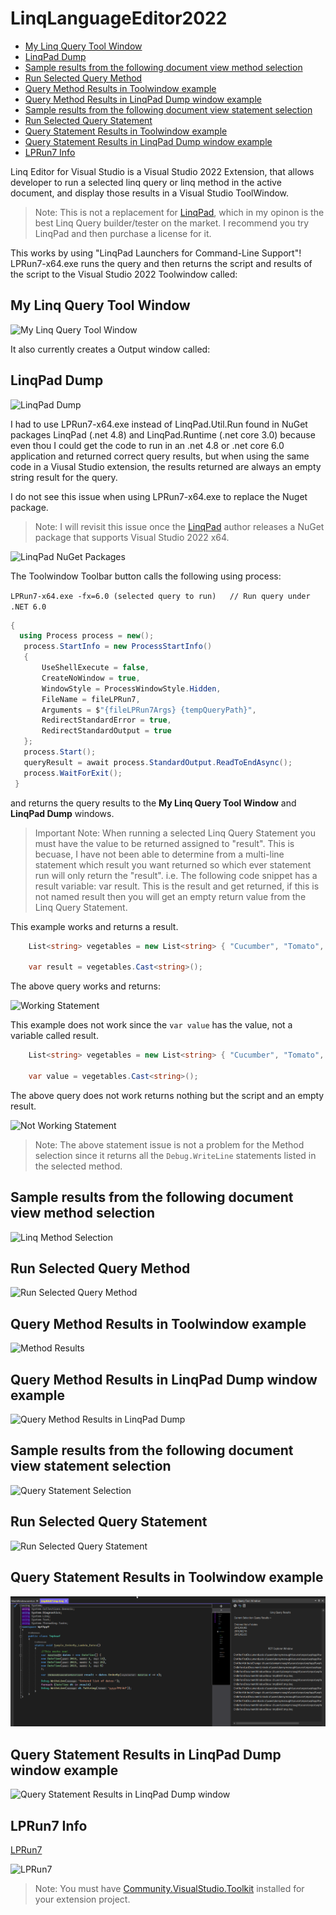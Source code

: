 # LinqLanguageEditor2022

<!--Start-Of-TOC-->
   - [My Linq Query Tool Window](#My-Linq-Query-Tool-Window)
   - [LinqPad Dump](#LinqPad-Dump)
   - [Sample results from the following document view method selection](#Sample-results-from-the-following-document-view-method-selection)
   - [Run Selected Query Method](#Run-Selected-Query-Method)
   - [Query Method Results in Toolwindow example](#Query-Method-Results-in-Toolwindow-example)
   - [Query Method Results in LinqPad Dump window example](#Query-Method-Results-in-LinqPad-Dump-window-example)
   - [Sample results from the following document view statement selection](#Sample-results-from-the-following-document-view-statement-selection)
   - [Run Selected Query Statement](#Run-Selected-Query-Statement)
   - [Query Statement Results in Toolwindow example](#Query-Statement-Results-in-Toolwindow-example)
   - [Query Statement Results in LinqPad Dump window example](#Query-Statement-Results-in-LinqPad-Dump-window-example)
   - [LPRun7 Info](#LPRun7-Info)
<!--End-Of-TOC-->



Linq Editor for Visual Studio is a Visual Studio 2022 Extension, that allows developer to run a selected linq query or linq method in the active document, and display those results in a Visual Studio ToolWindow.

>Note: This is not a replacement for [LinqPad](https://www.linqpad.net/), which in my opinon is the best Linq Query builder/tester on the market. I recommend you try LinqPad and then purchase a license for it.

This works by using "LinqPad Launchers for Command-Line Support"! LPRun7-x64.exe runs the query and then returns the script and results of the script to the Visual Studio 2022 Toolwindow called:

## My Linq Query Tool Window 

![My Linq Query Tool Window](https://user-images.githubusercontent.com/67446778/148121369-fac645c0-009b-46a6-9db3-516b87e11d1e.png)


It also currently creates a Output window called:

## LinqPad Dump

![LinqPad Dump](https://user-images.githubusercontent.com/67446778/148121472-8676afc8-faaf-4313-ac5e-1b00da586d46.png)



I had to use LPRun7-x64.exe instead of LinqPad.Util.Run found in NuGet packages LinqPad (.net 4.8) and LinqPad.Runtime (.net core 3.0) because even thou I could get the code to run in an .net 4.8 or .net core 6.0 application and returned correct query results, but when using the same code in a Viusal Studio extension, the results returned are always an empty string result for the query.

I do not see this issue when using LPRun7-x64.exe to replace the Nuget package. 

>Note: I will revisit this issue once the [LinqPad](https://www.linqpad.net/) author releases a NuGet package that supports Visual Studio 2022 x64.

![LinqPad NuGet Packages](https://user-images.githubusercontent.com/67446778/148120404-9e35b180-89d9-4bf3-9bf4-b80765460768.png)


The Toolwindow Toolbar button calls the following using process:

`LPRun7-x64.exe -fx=6.0 (selected query to run)   // Run query under .NET 6.0`


 ```csharp
{
   using Process process = new();
    process.StartInfo = new ProcessStartInfo()
    {
        UseShellExecute = false,
        CreateNoWindow = true,
        WindowStyle = ProcessWindowStyle.Hidden,
        FileName = fileLPRun7,
        Arguments = $"{fileLPRun7Args} {tempQueryPath}",
        RedirectStandardError = true,
        RedirectStandardOutput = true
    };
    process.Start();
    queryResult = await process.StandardOutput.ReadToEndAsync();
    process.WaitForExit();
  }
  ```


and returns the query results to the **My Linq Query Tool Window** and **LinqPad Dump** windows.

>Important Note: When running a selected Linq Query Statement you must have the value to be returned assigned to "result". This is becuase, I have not been able to determine from a multi-line statement which result you want returned so which ever statement run will only return the "result". 
>i.e. The following code snippet has a result variable: var result. This is the result and get returned, if this is not named result then you will get an empty return value from the Linq Query Statement.

This example works and returns a result.

```csharp
    List<string> vegetables = new List<string> { "Cucumber", "Tomato", "Broccoli" };

    var result = vegetables.Cast<string>();
```

The above query works and returns:

![Working Statement](https://user-images.githubusercontent.com/67446778/148125528-55657e42-7621-4d28-86b9-55a7be497dd0.png)

This example does not work since the `var value` has the value, not a variable called result.

```csharp
    List<string> vegetables = new List<string> { "Cucumber", "Tomato", "Broccoli" };

    var value = vegetables.Cast<string>();
```

The above query does not work returns nothing but the script and an empty result.

![Not Working Statement](https://user-images.githubusercontent.com/67446778/148125718-ac97ef7f-343c-4304-84e3-1816ecebd929.png)

>Note: The above statement issue is not a problem for the Method selection since it returns all the `Debug.WriteLine` statements listed in the selected method.


## Sample results from the following document view method selection


![Linq Method Selection](https://user-images.githubusercontent.com/67446778/148121805-81419e3a-054d-4d7b-8f61-e3f3ce5557cb.png)


## Run Selected Query Method


![Run Selected Query Method](https://user-images.githubusercontent.com/67446778/148122715-f677bdd8-7895-498a-9d00-4f86a97dea2b.png)


## Query Method Results in Toolwindow example


![Method Results](https://user-images.githubusercontent.com/67446778/148122003-2c67de36-ee76-4f19-9ab8-3583f96f24ac.png)


## Query Method Results in LinqPad Dump window example


![Query Method Results in LinqPad Dump](https://user-images.githubusercontent.com/67446778/148122240-a5f74919-2001-4bcb-8776-cb07836d0d5c.png)


## Sample results from the following document view statement selection


![Query Statement Selection](https://user-images.githubusercontent.com/67446778/148122952-1893a4d7-cf2f-452c-8e49-0dce8ad7aee3.png)


## Run Selected Query Statement


![Run Selected Query Statement](https://user-images.githubusercontent.com/67446778/148123089-5b0ee5b0-8099-4f84-bf34-e518869c3384.png)


## Query Statement Results in Toolwindow example

![Query Statement Results](media/QueryStatementResults.png)




## Query Statement Results in LinqPad Dump window example


![Query Statement Results in LinqPad Dump window](https://user-images.githubusercontent.com/67446778/148123386-17154680-8a19-4171-a382-df701d6139f8.png)



## LPRun7 Info  

[LPRun7](https://www.linqpad.net/)


![LPRun7](https://user-images.githubusercontent.com/67446778/148120780-69d97423-63e8-4a08-8638-a9ceb6dd0f39.png)


> Note: You must have [Community.VisualStudio.Toolkit](https://github.com/VsixCommunity/Community.VisualStudio.Toolkit) installed for your extension project.
